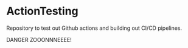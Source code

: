 # ActionTesting
Repository to test out Github actions and building out CI/CD pipelines.

DANGER ZOOONNNEEEE!
